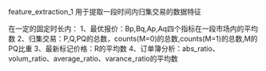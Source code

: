 feature_extraction_1 用于提取一段时间内归集交易的数据特征

在一定的固定时长内：
1、最优报价：Bp,Bq,Ap,Aq四个指标在一段市场内的平均数
2、归集交易：P,Q,PQ的总数，counts(M=0)的总数,counts(M=1)的总数,M的PQ比重
3、最新标记价格：R的平均数
4、订单簿分析：abs_ratio、volum_ratio、average_ratio、varance_ratio的平均数